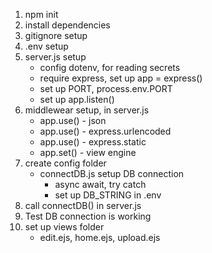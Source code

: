 1. npm init
2. install dependencies
3. gitignore setup
4. .env setup
5. server.js setup
   - config dotenv, for reading secrets
   - require express, set up app = express()
   - set up PORT, process.env.PORT
   - set up app.listen()
6. middlewear setup, in server.js
   - app.use() - json
   - app.use() - express.urlencoded
   - app.use() - express.static
   - app.set() - view engine
7. create config folder
   - connectDB.js setup DB connection
     - async await, try catch
     - set up DB_STRING in .env
8. call connectDB() in server.js
9. Test DB connection is working
10. set up views folder
    - edit.ejs, home.ejs, upload.ejs
